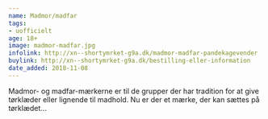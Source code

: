 ```yaml
---
name: Madmor/madfar
tags:
- uofficielt
age: 18+
image: madmor-madfar.jpg
infolink: http://xn--shortymrket-g9a.dk/madmor-madfar-pandekagevender
buylink: http://xn--shortymrket-g9a.dk/bestilling-eller-information
date_added: 2018-11-08
---
```

Madmor- og madfar-mærkerne er til de grupper der har tradition for at give tørklæder eller lignende til madhold.
Nu er der et mærke, der kan sættes på tørklædet...
